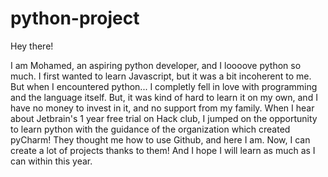 # python-project

Hey there!

I am Mohamed, an aspiring python developer, and I loooove python so much.
I first wanted to learn Javascript, but it was a bit incoherent to me.
But when I encountered python...
I completly fell in love with programming and the language itself. But, it was kind of hard to learn it on my own, and I have no money to invest in it, and no support from my family.
When I hear about Jetbrain's 1 year free trial on Hack club, I jumped on the opportunity to learn python with the guidance of the organization which created pyCharm!
They thought me how to use Github, and here I am.
Now, I can create a lot of projects thanks to them! And I hope I will learn as much as I can within this year.
